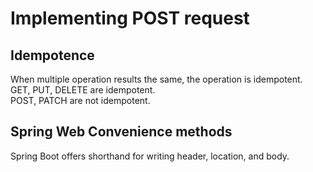 # Implementing POST request

## Idempotence
When multiple operation results the same, the operation is idempotent.  
GET, PUT, DELETE are idempotent.  
POST, PATCH are not idempotent.  

## Spring Web Convenience methods
Spring Boot offers shorthand for writing header, location, and body.  